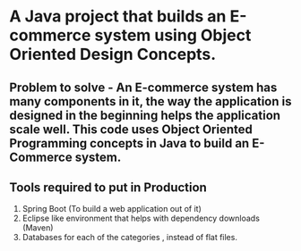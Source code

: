 # A Java project that builds an E-commerce system using Object Oriented Design Concepts.

## Problem to solve - An E-commerce system has many components in it, the way the application is designed in the beginning helps the application scale well. This code uses Object Oriented Programming concepts in Java to build an E-Commerce system.

## Tools required to put in Production
  1. Spring Boot (To build a web application out of it)
  2. Eclipse like environment that helps with dependency downloads (Maven)
  3. Databases for each of the categories , instead of flat files.
  
 

